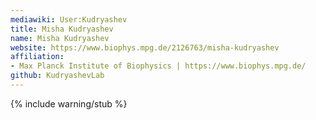 ```yaml
---
mediawiki: User:Kudryashev
title: Misha Kudryashev
name: Misha Kudryashev
website: https://www.biophys.mpg.de/2126763/misha-kudryashev
affiliation:
- Max Planck Institute of Biophysics | https://www.biophys.mpg.de/
github: KudryashevLab
---
```


{% include warning/stub %}
